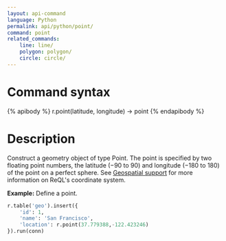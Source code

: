 ```yaml
---
layout: api-command
language: Python
permalink: api/python/point/
command: point
related_commands:
    line: line/
    polygon: polygon/
    circle: circle/
---
```

# Command syntax #

{% apibody %}
r.point(latitude, longitude) &rarr; point
{% endapibody %}

# Description #

Construct a geometry object of type Point. The point is specified by two floating point numbers, the latitude (&minus;90 to 90) and longitude (&minus;180 to 180) of the point on a perfect sphere. See [Geospatial support](/docs/geo-support/) for more information on ReQL's coordinate system.

__Example:__ Define a point.

```py
r.table('geo').insert({
    'id': 1,
    'name': 'San Francisco',
    'location': r.point(37.779388,-122.423246)
}).run(conn)
```
